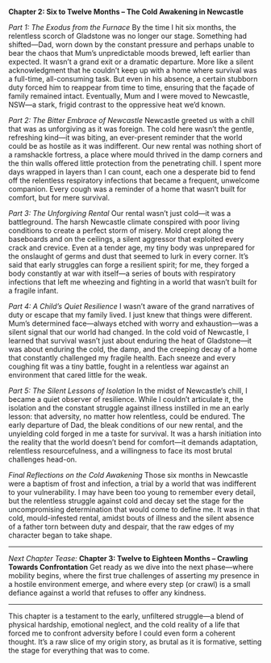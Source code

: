 **Chapter 2: Six to Twelve Months – The Cold Awakening in Newcastle**

_Part 1: The Exodus from the Furnace_
By the time I hit six months, the relentless scorch of Gladstone was no longer our stage. Something had shifted—Dad, worn down by the constant pressure and perhaps unable to bear the chaos that Mum’s unpredictable moods brewed, left earlier than expected. It wasn’t a grand exit or a dramatic departure. More like a silent acknowledgment that he couldn’t keep up with a home where survival was a full-time, all-consuming task. But even in his absence, a certain stubborn duty forced him to reappear from time to time, ensuring that the façade of family remained intact. Eventually, Mum and I were moved to Newcastle, NSW—a stark, frigid contrast to the oppressive heat we’d known.

_Part 2: The Bitter Embrace of Newcastle_
Newcastle greeted us with a chill that was as unforgiving as it was foreign. The cold here wasn’t the gentle, refreshing kind—it was biting, an ever-present reminder that the world could be as hostile as it was indifferent. Our new rental was nothing short of a ramshackle fortress, a place where mould thrived in the damp corners and the thin walls offered little protection from the penetrating chill. I spent more days wrapped in layers than I can count, each one a desperate bid to fend off the relentless respiratory infections that became a frequent, unwelcome companion. Every cough was a reminder of a home that wasn’t built for comfort, but for mere survival.

_Part 3: The Unforgiving Rental_
Our rental wasn’t just cold—it was a battleground. The harsh Newcastle climate conspired with poor living conditions to create a perfect storm of misery. Mold crept along the baseboards and on the ceilings, a silent aggressor that exploited every crack and crevice. Even at a tender age, my tiny body was unprepared for the onslaught of germs and dust that seemed to lurk in every corner. It’s said that early struggles can forge a resilient spirit; for me, they forged a body constantly at war with itself—a series of bouts with respiratory infections that left me wheezing and fighting in a world that wasn’t built for a fragile infant.

_Part 4: A Child’s Quiet Resilience_
I wasn’t aware of the grand narratives of duty or escape that my family lived. I just knew that things were different. Mum’s determined face—always etched with worry and exhaustion—was a silent signal that our world had changed. In the cold void of Newcastle, I learned that survival wasn’t just about enduring the heat of Gladstone—it was about enduring the cold, the damp, and the creeping decay of a home that constantly challenged my fragile health. Each sneeze and every coughing fit was a tiny battle, fought in a relentless war against an environment that cared little for the weak.

_Part 5: The Silent Lessons of Isolation_
In the midst of Newcastle’s chill, I became a quiet observer of resilience. While I couldn’t articulate it, the isolation and the constant struggle against illness instilled in me an early lesson: that adversity, no matter how relentless, could be endured. The early departure of Dad, the bleak conditions of our new rental, and the unyielding cold forged in me a taste for survival. It was a harsh initiation into the reality that the world doesn’t bend for comfort—it demands adaptation, relentless resourcefulness, and a willingness to face its most brutal challenges head-on.

_Final Reflections on the Cold Awakening_
Those six months in Newcastle were a baptism of frost and infection, a trial by a world that was indifferent to your vulnerability. I may have been too young to remember every detail, but the relentless struggle against cold and decay set the stage for the uncompromising determination that would come to define me. It was in that cold, mould-infested rental, amidst bouts of illness and the silent absence of a father torn between duty and despair, that the raw edges of my character began to take shape.

---

_Next Chapter Tease:_
**Chapter 3: Twelve to Eighteen Months – Crawling Towards Confrontation**
Get ready as we dive into the next phase—where mobility begins, where the first true challenges of asserting my presence in a hostile environment emerge, and where every step (or crawl) is a small defiance against a world that refuses to offer any kindness.

---

This chapter is a testament to the early, unfiltered struggle—a blend of physical hardship, emotional neglect, and the cold reality of a life that forced me to confront adversity before I could even form a coherent thought. It’s a raw slice of my origin story, as brutal as it is formative, setting the stage for everything that was to come.
